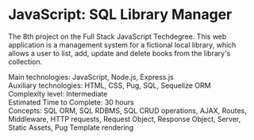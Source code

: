 # JavaScript: SQL Library Manager
 The 8th project on the Full Stack JavaScript Techdegree. This web application is a management system for a fictional local library, which allows a user to list, add, update and delete books from the library's collection. 
 
Main technologies: JavaScript, Node.js, Express.js<br>
Auxiliary technologies: HTML, CSS, Pug, SQL, Sequelize ORM<br>
Complexity level: Intermediate<br>
Estimated Time to Complete: 30 hours<br>
Concepts: SQL ORM, SQL RDBMS, SQL CRUD operations, AJAX, Routes, Middleware, HTTP requests, Request Object, Response Object, Server, Static Assets, Pug Template rendering<br>

